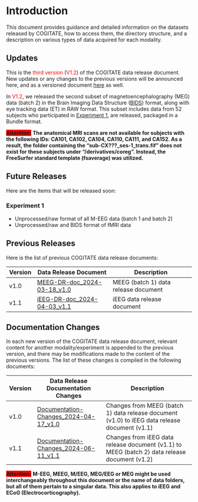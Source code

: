 # Introduction

This document provides guidance and detailed information on the datasets released by COGITATE, how to access them, the directory structure, and a description on various types of data acquired for each modality.

## Updates

This is the <span style="color:red;">third version</span> (<span style="color:red;">V1.2</span>) of the COGITATE data release document. New updates or any changes to the previous versions will be announced here, and as a versioned document <a href="https://github.com/Cogitate-consortium/cogitate-data/tree/main/assets/" target="_blank">here</a> as well.

In <span style="color:red;">V1.2</span>, we released the second subset of magnetoencephalography (MEG) data (batch 2) in the Brain Imaging Data Structure (<a href="https://bids-specification.readthedocs.io/en/stable/" target="_blank">BIDS</a>) format, along with eye tracking data (ET) in RAW format. This subset includes data from 52 subjects who participated in [Experiment 1](02_overview.md#experiment-1-conscious-perception), are released, packaged in a Bundle format.

<span style="background-color: red"><b>Attention:</b></span>
**The anatomical MRI scans are not available for subjects with the following IDs: CA101, CA102, CA104, CA110, CA111, and CA152. As a result, the folder containing the “sub-CX???_ses-1_trans.fif” does not exist for these subjects under “/derivatives/coreg”. Instead, the FreeSurfer standard template (fsaverage) was utilized.**

## Future Releases

Here are the items that will be released soon:

### Experiment 1

* Unprocessed/raw format of all M-EEG data (batch 1 and batch 2)
* Unprocessed/raw and BIDS format of fMRI data

## Previous Releases

Here is the list of previous COGITATE data release documents:

| Version | Data Release Document | Description |
| --- | --- | --- |
| v1.0 | <a href="https://github.com/Cogitate-consortium/cogitate-data/blob/main/assets/documentation_v1.0/MEEG-DR-doc_2024-03-18_v1.0.pdf" target="_blank">MEEG-DR-doc_2024-03-18_v1.0</a> | MEEG (batch 1) data release document |
| v1.1 | <a href="https://github.com/Cogitate-consortium/cogitate-data/blob/main/assets/documentation_v1.1/iEEG-DR-doc_2024-04-03_v1.1.pdf" target="_blank">iEEG-DR-doc_2024-04-03_v1.1</a> | iEEG data release document |

## Documentation Changes

In each new version of the COGITATE data release document, relevant content for another modality/experiment is appended to the previous version, and there may be modifications made to the content of the previous versions. The list of these changes is compiled in the following documents:

| Version | Data Release Documentation Changes | Description |
| --- | --- | --- |
| v1.0 | <a href="https://github.com/Cogitate-consortium/cogitate-data/blob/main/assets/documentation_v1.1/Documentation-Changes_2024-04-17_v1.0.pdf" target="_blank">Documentation-Changes_2024-04-17_v1.0</a> | Changes from MEEG (batch 1) data release document (v1.0) to iEEG data release document (v1.1) |
| v1.1 | <a href="https://github.com/Cogitate-consortium/cogitate-data/blob/main/assets/documentation_v1.2/Documentation-Changes_2024-06-11_v1.1.pdf" target="_blank">Documentation-Changes_2024-06-11_v1.1</a> | Changes from iEEG data release document (v1.1) to MEEG (batch 2) data release document (v1.2) |

<span style="background-color: red"><b>Attention:</b></span>
**M-EEG, MEEG, M/EEG, MEG/EEG or MEG might be used interchangeably throughout this document or the name of data folders, but all of them pertain to a singular data. This also applies to iEEG and ECoG (Electrocorticography).**
